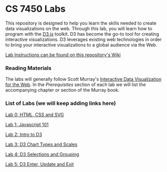 # CS 7450 Labs

This repository is designed to help you learn the skills needed to create data visualizations on the web. Through this lab, you will learn how to program with the [D3.js](https://d3js.org/) toolkit. D3 has become the go-to tool for creating interactive visualizations. D3 leverages existing web technologies in order to bring your interactive visualizations to a global audience via the Web.

[Lab Instructions can be found on this repository's Wiki](https://github.gatech.edu/CS-7450/Fall-2020-Labs/wiki)

### Reading Materials

The labs will generally follow Scott Murray's [Interactive Data Visualization for the Web](http://alignedleft.com/work/d3-book-2e). In the *Prerequisites* section of each lab we will list the accompanying chapter or section of the Murray book.

### List of Labs (we will keep adding links here)

[Lab 0: HTML, CSS and SVG](https://github.gatech.edu/CS-7450/Fall-2020-Labs/wiki/Lab-0:-HTML,-CSS-and-SVG)

[Lab 1: Javascript 101](https://github.gatech.edu/CS-7450/Fall-2020-Labs/wiki/Lab-1:-Javascript-101)

[Lab 2: Intro to D3](https://github.gatech.edu/CS-7450/Fall-2020-Labs/wiki/Lab-2:-Intro-to-D3)

[Lab 3: D3 Chart Types and Scales](https://github.gatech.edu/CS-7450/Fall-2020-Labs/wiki/Lab-3:-D3-Chart-Types-and-Scales)

[Lab 4: D3 Selections and Grouping](https://github.gatech.edu/CS-7450/Fall-2020-Labs/wiki/Lab-4:-D3-Selections-and-Grouping)

[Lab 5: D3 Enter, Update and Exit](https://github.gatech.edu/CS-7450/Fall-2020-Labs/wiki/Lab-5:-D3-Enter,-Update-and-Exit)

<!-- [Lab 6: Interaction and Transition 1](https://github.gatech.edu/CS-7450/Fall-2020-Labs/wiki/Lab-6:-Interaction-and-Transition-1) -->

<!-- [Lab 7: Interaction and Transition 2](https://github.gatech.edu/CS-7450/Fall-2020-Labs/wiki/Lab-7:-Interaction-and-Transition-2) -->

<!-- [Lab 8a: D3 Layouts](https://github.gatech.edu/CS-7450/Fall-2020-Labs/wiki/Lab-8a:-D3-Layouts) -->

<!-- [Lab 8b: D3 Maps](https://github.gatech.edu/CS-7450/Fall-2020-Labs/wiki/Lab-8b:-D3-Maps) -->
